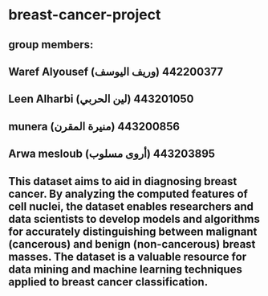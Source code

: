 # breast-cancer-project

## group members:
## Waref Alyousef (وريف اليوسف) 442200377
## Leen Alharbi (لين الحربي) 443201050 
## munera (منيرة المقرن) 443200856
## Arwa mesloub (أروى مسلوب) 443203895

## This dataset aims to aid in diagnosing breast cancer. By analyzing the computed features of cell nuclei, the dataset enables researchers and data scientists to develop models and algorithms for accurately distinguishing between malignant (cancerous) and benign (non-cancerous) breast masses. The dataset is a valuable resource for data mining and machine learning techniques applied to breast cancer classification.
